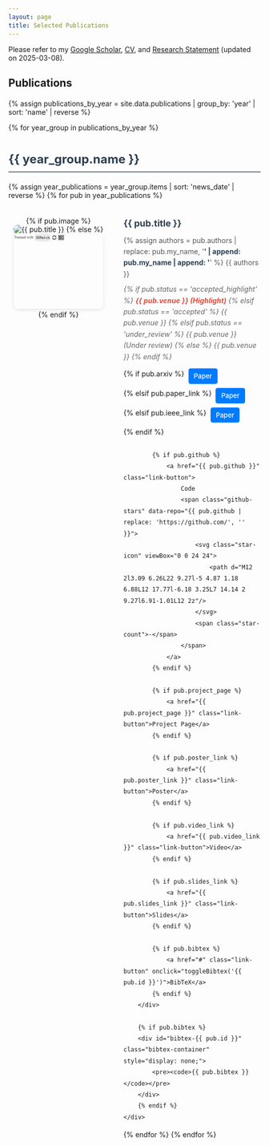 ```yaml
---
layout: page
title: Selected Publications
---
```


<style>
.publications-container {
    margin-top: 20px;
}

.publication-item {
    display: flex;
    margin-bottom: 40px;
    padding: 20px 0;
    border-bottom: 1px solid #eee;
}

.publication-item:last-child {
    border-bottom: none;
}

.publication-image {
    flex: 0 0 200px;
    margin-right: 30px;
    text-align: center;
}

.publication-image img {
    max-width: 100%;
    max-height: 150px;
    width: auto;
    height: auto;
    border-radius: 8px;
    box-shadow: 0 2px 8px rgba(0,0,0,0.1);
}

.publication-details {
    flex: 1;
    line-height: 1.6;
}

.publication-title {
    font-size: 18px;
    font-weight: bold;
    margin: 0 0 8px 0;
    color: #2c3e50;
}

.publication-authors {
    margin: 0 0 8px 0;
    color: #555;
}

.publication-authors .my-name {
    font-weight: bold;
    color: #2c3e50;
}

.publication-venue {
    margin: 0 0 12px 0;
    font-style: italic;
    color: #666;
}

.publication-venue .highlight {
    font-weight: bold;
    color: #e74c3c;
}

.publication-links {
    margin: 0;
    display: flex;
    flex-wrap: wrap;
    gap: 8px;
}

.publication-links .link-button {
    display: inline-block;
    padding: 4px 10px;
    background-color: #f8f9fa;
    border: 1px solid #dee2e6;
    border-radius: 4px;
    color: #495057;
    text-decoration: none;
    font-size: 13px;
    font-weight: 500;
    transition: all 0.2s ease;
}

.publication-links .link-button:hover {
    background-color: #e9ecef;
    border-color: #adb5bd;
    color: #212529;
    text-decoration: none;
}

.publication-links .link-button.primary {
    background-color: #007bff;
    border-color: #007bff;
    color: white;
}

.publication-links .link-button.primary:hover {
    background-color: #0056b3;
    border-color: #0056b3;
    color: white;
}

.publication-links .github-stars {
    display: inline-flex;
    align-items: center;
    gap: 4px;
    font-size: 12px;
    color: #6c757d;
}

.publication-links .github-stars .star-icon {
    width: 12px;
    height: 12px;
    fill: #ffc107;
}

.year-header {
    font-size: 24px;
    font-weight: bold;
    margin: 40px 0 20px 0;
    padding-bottom: 10px;
    border-bottom: 2px solid #6c757d;
    color: #2c3e50;
}

.year-header:first-child {
    margin-top: 20px;
}

@media (max-width: 768px) {
    .publication-item {
        flex-direction: column;
    }
    
    .publication-image {
        flex: none;
        margin-right: 0;
        margin-bottom: 15px;
    }
    
    .publication-links {
        flex-direction: column;
        align-items: flex-start;
    }
}

.bibtex-container {
    margin-top: 10px;
    padding: 10px;
    background-color: #f8f9fa;
    border: 1px solid #dee2e6;
    border-radius: 4px;
    font-size: 12px;
}

.bibtex-container pre {
    margin: 0;
    white-space: pre-wrap;
    word-wrap: break-word;
}
</style>

Please refer to my [Google Scholar](https://scholar.google.com/citations?user=S1A3nbIAAAAJ&hl=en&oi=ao), [CV](https://github.com/LimHyungTae/LimHyungTae.github.io/blob/master/cv_and_research_statement/cv.pdf), and [Research Statement](https://github.com/LimHyungTae/LimHyungTae.github.io/blob/master/cv_and_research_statement/research_statement.pdf) (updated on 2025-03-08).

## Publications

<div class="publications-container">

<!-- Generated from _data/publications.yml -->
{% assign publications_by_year = site.data.publications | group_by: 'year' | sort: 'name' | reverse %}

{% for year_group in publications_by_year %}
<div class="year-header">{{ year_group.name }}</div>

{% assign year_publications = year_group.items | sort: 'news_date' | reverse %}
{% for pub in year_publications %}
<div class="publication-item">
    <div class="publication-image">
        {% if pub.image %}
            <img src="{{ pub.image }}" alt="{{ pub.title }}">
        {% else %}
            <img src="/img/publications/BUFFER-X.gif" alt="{{ pub.title }}">
        {% endif %}
    </div>
    <div class="publication-details">
        <div class="publication-title">{{ pub.title }}</div>
        <div class="publication-authors">
            {% assign authors = pub.authors | replace: pub.my_name, '<span class="my-name">' | append: pub.my_name | append: '</span>' %}
            {{ authors }}
        </div>
        <div class="publication-venue">
            {% if pub.status == 'accepted_highlight' %}
                <span class="highlight">{{ pub.venue }} (Highlight)</span>
            {% elsif pub.status == 'accepted' %}
                {{ pub.venue }}
            {% elsif pub.status == 'under_review' %}
                <em>{{ pub.venue }} (Under review)</em>
            {% else %}
                {{ pub.venue }}
            {% endif %}
        </div>
        <div class="publication-links">
            {% if pub.arxiv %}
                <a href="{{ pub.arxiv }}" class="link-button primary">Paper</a>
            {% elsif pub.paper_link %}
                <a href="{{ pub.paper_link }}" class="link-button primary">Paper</a>
            {% elsif pub.ieee_link %}
                <a href="{{ pub.ieee_link }}" class="link-button primary">Paper</a>
            {% endif %}
            
            {% if pub.github %}
                <a href="{{ pub.github }}" class="link-button">
                    Code
                    <span class="github-stars" data-repo="{{ pub.github | replace: 'https://github.com/', '' }}">
                        <svg class="star-icon" viewBox="0 0 24 24">
                            <path d="M12 2l3.09 6.26L22 9.27l-5 4.87 1.18 6.88L12 17.77l-6.18 3.25L7 14.14 2 9.27l6.91-1.01L12 2z"/>
                        </svg>
                        <span class="star-count">-</span>
                    </span>
                </a>
            {% endif %}
            
            {% if pub.project_page %}
                <a href="{{ pub.project_page }}" class="link-button">Project Page</a>
            {% endif %}
            
            {% if pub.poster_link %}
                <a href="{{ pub.poster_link }}" class="link-button">Poster</a>
            {% endif %}
            
            {% if pub.video_link %}
                <a href="{{ pub.video_link }}" class="link-button">Video</a>
            {% endif %}
            
            {% if pub.slides_link %}
                <a href="{{ pub.slides_link }}" class="link-button">Slides</a>
            {% endif %}
            
            {% if pub.bibtex %}
                <a href="#" class="link-button" onclick="toggleBibtex('{{ pub.id }}')">BibTeX</a>
            {% endif %}
        </div>
        
        {% if pub.bibtex %}
        <div id="bibtex-{{ pub.id }}" class="bibtex-container" style="display: none;">
            <pre><code>{{ pub.bibtex }}</code></pre>
        </div>
        {% endif %}
    </div>
</div>
{% endfor %}
{% endfor %}

</div>

<script>
// Toggle BibTeX display
function toggleBibtex(pubId) {
    const bibtexDiv = document.getElementById('bibtex-' + pubId);
    if (bibtexDiv.style.display === 'none') {
        bibtexDiv.style.display = 'block';
    } else {
        bibtexDiv.style.display = 'none';
    }
}

// Fetch GitHub stars
async function fetchGitHubStars(repo) {
    try {
        const response = await fetch(`https://api.github.com/repos/${repo}`);
        if (response.ok) {
            const data = await response.json();
            return data.stargazers_count;
        }
    } catch (error) {
        console.log('Error fetching GitHub stars:', error);
    }
    return null;
}

// Update GitHub stars for all repositories
document.addEventListener('DOMContentLoaded', function() {
    const starElements = document.querySelectorAll('.github-stars');
    
    starElements.forEach(async function(element) {
        const repo = element.dataset.repo;
        if (repo) {
            const stars = await fetchGitHubStars(repo);
            const starCountElement = element.querySelector('.star-count');
            if (stars !== null && starCountElement) {
                starCountElement.textContent = stars.toLocaleString();
                element.style.opacity = '1';
            } else {
                element.style.display = 'none';
            }
        }
    });
});
</script>
